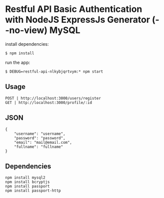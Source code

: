 # Restful API Basic Authentication with NodeJS ExpressJs Generator (--no-view) MySQL

install dependencies:
```
$ npm install
```

run the app:
```
$ DEBUG=restful-api-nlkybjqrtvym:* npm start
```
## Usage
```
POST | http://localhost:3000/users/register
GET | http://localhost:3000/profile/:id
```
## JSON
```
{
    "username": "username",
    "password": "password",
    "email": "mail@email.com",
    "fullname": "fullname"
}
```
## Dependencies
```
npm install mysql2
npm install bcryptjs
npm install passport
npm install passport-http
```